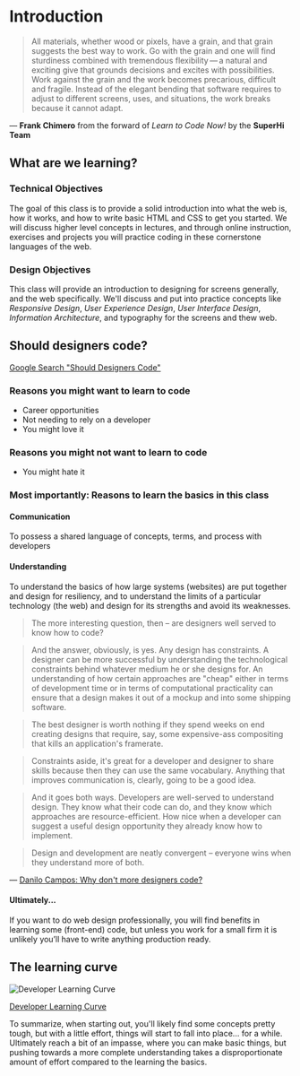 # Introduction

> All materials, whether wood or pixels, have a grain, and that grain suggests the best way to work. Go with the grain and one will find sturdiness combined with tremendous flexibility — a natural and exciting give that grounds decisions and excites with possibilities. Work against the grain and the work becomes precarious, difficult and fragile. Instead of the elegant bending that software requires to adjust to different screens, uses, and situations, the work breaks because it cannot adapt.

— __Frank Chimero__ from the forward of _Learn to Code Now!_ by the __SuperHi Team__

## What are we learning?

### Technical Objectives

The goal of this class is to provide a solid introduction into what the web is, how it works, and how to write basic HTML and CSS to get you started. We will discuss higher level concepts in lectures, and through online instruction, exercises and projects you will practice coding in these cornerstone languages of the web.

### Design Objectives

This class will provide an introduction to designing for screens generally, and the web specifically. We'll discuss and put into practice concepts like _Responsive Design_, _User Experience Design_, _User Interface Design_, _Information Architecture_, and typography for the screens and thew web.

## Should designers code?

[Google Search "Should Designers Code"](https://www.google.com/search?q=should+designers+code&oq=should+designers+code&aqs=chrome..69i57j0l5.2587j1j1&sourceid=chrome&ie=UTF-8)

### Reasons you might want to learn to code
- Career opportunities
- Not needing to rely on a developer
- You might love it

### Reasons you might not want to learn to code
- You might hate it

### Most importantly: Reasons to learn the basics in this class
#### Communication
To possess a shared language of concepts, terms, and process with developers
#### Understanding
To understand the basics of how large systems (websites) are put together and design for resiliency, and to understand the limits of a particular technology (the web) and design for its strengths and avoid its weaknesses.


> The more interesting question, then – are designers well served to know how to code?

> And the answer, obviously, is yes. Any design has constraints. A designer can be more successful by understanding the technological constraints behind whatever medium he or she designs for. An understanding of how certain approaches are "cheap" either in terms of development time or in terms of computational practicality can ensure that a design makes it out of a mockup and into some shipping software.

> The best designer is worth nothing if they spend weeks on end creating designs that require, say, some expensive-ass compositing that kills an application's framerate.

> Constraints aside, it's great for a developer and designer to share skills because then they can use the same vocabulary. Anything that improves communication is, clearly, going to be a good idea.

> And it goes both ways. Developers are well-served to understand design. They know what their code can do, and they know which approaches are resource-efficient. How nice when a developer can suggest a useful design opportunity they already know how to implement.

> Design and development are neatly convergent – everyone wins when they understand more of both.

&mdash; [Danilo Campos: Why don't more designers code?](https://www.quora.com/Software-Product-Design/Why-dont-more-designers-code/answer/Danilo-Campos?share=1&srid=8P8)

#### Ultimately...  

If you want to do web design professionally, you will find benefits in learning some (front-end) code, but unless you work for a small firm it is unlikely you’ll have to write anything production ready.

## The learning curve



![Developer Learning Curve](/assets/img/curve-2-1024x613.png)

[Developer Learning Curve](https://www.crondose.com/2016/09/developer-learning-curve/)

To summarize, when starting out, you'll likely find some concepts pretty tough, but with a little effort, things will start to fall into place... for a while. Ultimately reach a bit of an impasse, where you can make basic things, but pushing towards a more complete understanding takes a disproportionate amount of effort compared to the learning the basics. 